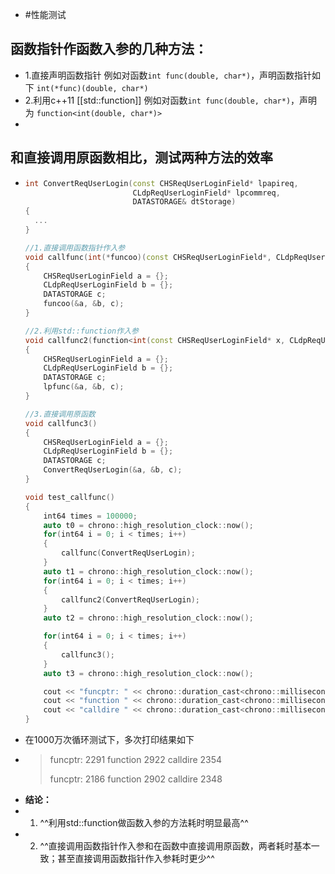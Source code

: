 - #性能测试
## 函数指针作函数入参的几种方法：
- 1.直接声明函数指针
  例如对函数`int func(double, char*)`，声明函数指针如下
  `int(*func)(double, char*)`
- 2.利用c++11 [[std::function]]
  例如对函数`int func(double, char*)`，声明为
  `function<int(double, char*)>`
-
## 和直接调用原函数相比，测试两种方法的效率
-
  ```c++
  int ConvertReqUserLogin(const CHSReqUserLoginField* lpapireq, 
                          CLdpReqUserLoginField* lpcommreq, 
                          DATASTORAGE& dtStorage)
  {
    ...
  }
  
  //1.直接调用函数指针作入参
  void callfunc(int(*funcoo)(const CHSReqUserLoginField*, CLdpReqUserLoginField*, DATASTORAGE&))
  {
      CHSReqUserLoginField a = {};
      CLdpReqUserLoginField b = {};
      DATASTORAGE c;
      funcoo(&a, &b, c);
  }
  
  //2.利用std::function作入参
  void callfunc2(function<int(const CHSReqUserLoginField* x, CLdpReqUserLoginField* y, DATASTORAGE& z)> lpfunc)
  {
      CHSReqUserLoginField a = {};
      CLdpReqUserLoginField b = {};
      DATASTORAGE c;
      lpfunc(&a, &b, c);
  }
  
  //3.直接调用原函数
  void callfunc3()
  {
      CHSReqUserLoginField a = {};
      CLdpReqUserLoginField b = {};
      DATASTORAGE c;
      ConvertReqUserLogin(&a, &b, c);
  }
  
  void test_callfunc()
  {
      int64 times = 100000;
      auto t0 = chrono::high_resolution_clock::now();
      for(int64 i = 0; i < times; i++)
      {
          callfunc(ConvertReqUserLogin);
      }
      auto t1 = chrono::high_resolution_clock::now();
      for(int64 i = 0; i < times; i++)
      {
          callfunc2(ConvertReqUserLogin);
      }
      auto t2 = chrono::high_resolution_clock::now();
  
      for(int64 i = 0; i < times; i++)
      {
          callfunc3();
      }
      auto t3 = chrono::high_resolution_clock::now();
  
      cout << "funcptr: " << chrono::duration_cast<chrono::milliseconds>(t1-t0).count() << endl;
      cout << "function " << chrono::duration_cast<chrono::milliseconds>(t2-t1).count() << endl;
      cout << "calldire " << chrono::duration_cast<chrono::milliseconds>(t3-t2).count() << endl;
  }
  ```
- 在1000万次循环测试下，多次打印结果如下
-
  > funcptr: 2291
  > function 2922
  > calldire 2354
  > 
  > funcptr: 2186
  > function 2902
  > calldire 2348
- **结论：**
-
  1. ^^利用std::function做函数入参的方法耗时明显最高^^
-
  2. ^^直接调用函数指针作入参和在函数中直接调用原函数，两者耗时基本一致；甚至直接调用函数指针作入参耗时更少^^